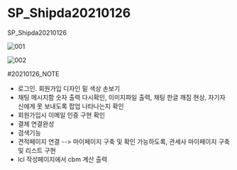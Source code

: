 # SP_Shipda20210126
SP_Shipda20210126

![001](https://user-images.githubusercontent.com/73155839/105938665-0bda8600-609b-11eb-9516-4edefdff1695.png)

![002](https://user-images.githubusercontent.com/73155839/105938669-0d0bb300-609b-11eb-8677-401580f1bfe4.png)


#20210126_NOTE
* 로그인. 회원가입 디자인 밑 색상 손보기
* 채팅 메시지함 숫자 출력 다시확인, 이미지파일 출력, 채팅 한글 깨짐 현상, 자기자신에게 못 보내도록 팝업 나타나는지 확인
* 회원가입시 이메일 인증 구현 확인
* 결제 연결완성
* 검색기능
* 견적페이지 연결 --> 마이페이지 구축 및 확인 가능하도록, 관세사 마이페이지 구축 및 리스트 구현
* lcl 작성페이지에서 cbm 계산 출력
